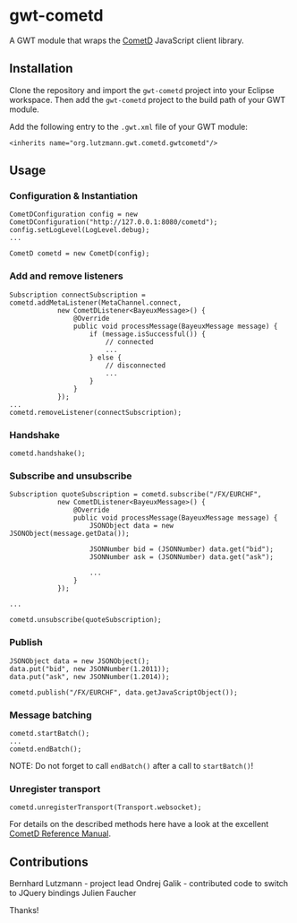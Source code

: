 gwt-cometd
==========

A GWT module that wraps the [CometD](http://cometd.org/) JavaScript client library.


Installation
------------

Clone the repository and import the `gwt-cometd` project into your Eclipse workspace. Then add the `gwt-cometd`
project to the build path of your GWT module.

Add the following entry to the `.gwt.xml` file of your GWT module:

	<inherits name="org.lutzmann.gwt.cometd.gwtcometd"/>


Usage
-----

### Configuration & Instantiation

	CometDConfiguration config = new CometDConfiguration("http://127.0.0.1:8080/cometd");
	config.setLogLevel(LogLevel.debug);
	...

	CometD cometd = new CometD(config);


### Add and remove listeners

	Subscription connectSubscription = cometd.addMetaListener(MetaChannel.connect,
				new CometDListener<BayeuxMessage>() {
					@Override
					public void processMessage(BayeuxMessage message) {
						if (message.isSuccessful()) {
							// connected
							...
						} else {
							// disconnected
							...
						}
					}
				});
	...
	cometd.removeListener(connectSubscription);


### Handshake

	cometd.handshake();


### Subscribe and unsubscribe

	Subscription quoteSubscription = cometd.subscribe("/FX/EURCHF",
				new CometDListener<BayeuxMessage>() {
					@Override
					public void processMessage(BayeuxMessage message) {
						JSONObject data = new JSONObject(message.getData());
						
						JSONNumber bid = (JSONNumber) data.get("bid");
						JSONNumber ask = (JSONNumber) data.get("ask");
						
						...
					}
				});
	
	...
	
	cometd.unsubscribe(quoteSubscription);


### Publish

	JSONObject data = new JSONObject();
	data.put("bid", new JSONNumber(1.2011));
	data.put("ask", new JSONNumber(1.2014));
	
	cometd.publish("/FX/EURCHF", data.getJavaScriptObject());


### Message batching

	cometd.startBatch();
	...
	cometd.endBatch();

NOTE: Do not forget to call `endBatch()` after a call to `startBatch()`!


### Unregister transport

	cometd.unregisterTransport(Transport.websocket);


For details on the described methods here have a look at the excellent [CometD Reference Manual](http://docs.cometd.org/reference/#javascript).


Contributions
-------------

Bernhard Lutzmann - project lead
Ondrej Galik - contributed code to switch to JQuery bindings
Julien Faucher

Thanks!